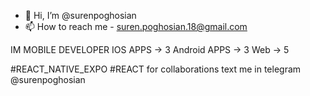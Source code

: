 - 👋 Hi, I’m @surenpoghosian
- 📫 How to reach me - suren.poghosian.18@gmail.com

IM MOBILE DEVELOPER
IOS APPS -> 3
Android APPS -> 3
Web -> 5

#REACT_NATIVE_EXPO
#REACT
for collaborations text me in telegram @surenpoghosian

<!---
surenpoghosian/surenpoghosian is a ✨ special ✨ repository because its `README.md` (this file) appears on your GitHub profile.
You can click the Preview link to take a look at your changes.
--->
